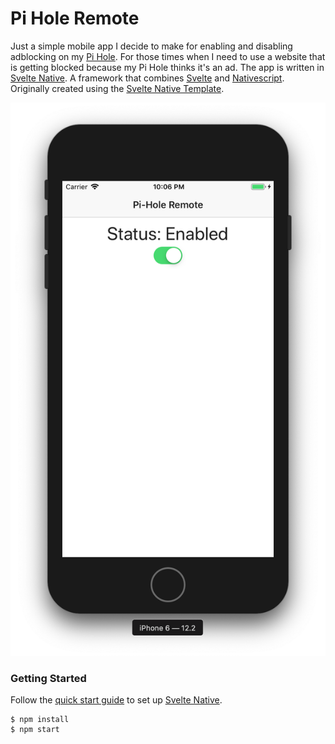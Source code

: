 # Pi Hole Remote
Just a simple mobile app I decide to make for enabling and disabling adblocking on my [Pi Hole](https://pi-hole.net/). For those times when I need to use a website that is getting blocked because my Pi Hole thinks it's an ad. The app is written in [Svelte Native](https://svelte-native.technology/). A framework that combines [Svelte](https://svelte.dev/) and [Nativescript](https://www.nativescript.org/). Originally created using the [Svelte Native Template](https://github.com/halfnelson/svelte-native-template).

![Screenshot](images/screenshot.png)

### Getting Started

Follow the [quick start guide](https://svelte-native.technology/docs#quick-start) to set up [Svelte Native](https://svelte-native.technology/).

```
$ npm install
$ npm start
```